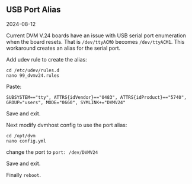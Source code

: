 ## USB Port Alias

2024-08-12 

Current DVM V.24 boards have an issue with USB serial port enumeration when the board resets. That is `/dev/ttyACM0` becomes `/dev/ttyACM1`.
This workaround creates an alias for the serial port. 

Add udev rule to create the alias:
```
cd /etc/udev/rules.d
nano 99_dvmv24.rules
```
Paste:
```
SUBSYSTEM=="tty", ATTRS{idVendor}=="0483", ATTRS{idProduct}=="5740", GROUP="users", MODE="0660", SYMLINK+="DVMV24"
```
Save and exit.

Next modify dvmhost config to use the port alias: 
```
cd /opt/dvm
nano config.yml
```
change the port to `port: /dev/DVMV24`

Save and exit.

Finally `reboot`.
